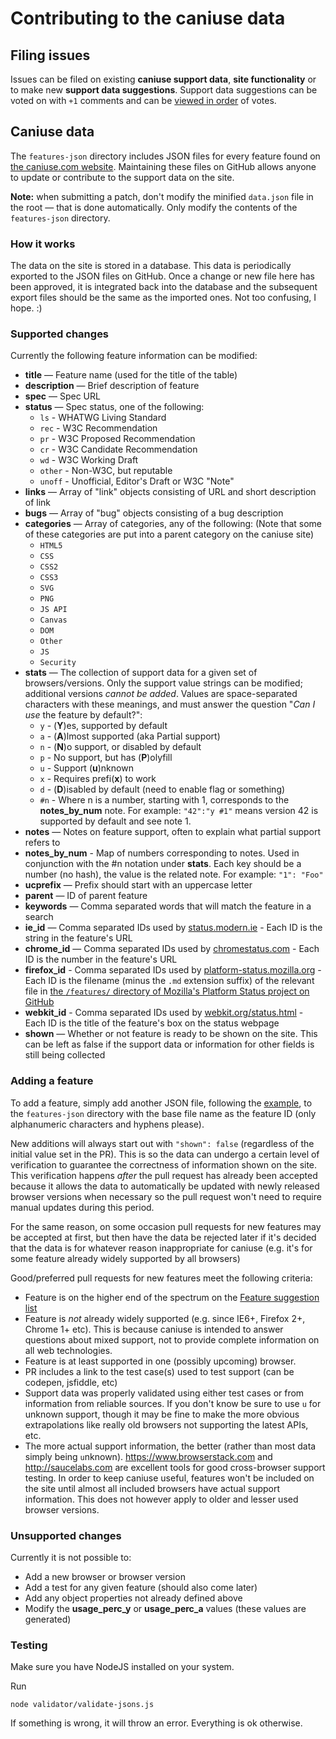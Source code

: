 # Contributing to the caniuse data

## Filing issues

Issues can be filed on existing **caniuse support data**, **site functionality** or to make new **support data suggestions**. Support data suggestions can be voted on with `+1` comments and can be [viewed in order](http://caniuse.com/issue-list) of votes.

## Caniuse data

The `features-json` directory includes JSON files for every feature found on [the caniuse.com website](http://caniuse.com/).
Maintaining these files on GitHub allows anyone to update or contribute to the support data on the site.

**Note:** when submitting a patch, don't modify the minified `data.json` file in the root — that is done automatically. Only modify the contents of the `features-json` directory.

### How it works

The data on the site is stored in a database.
This data is periodically exported to the JSON files on GitHub.
Once a change or new file here has been approved, it is integrated back into the database
and the subsequent export files should be the same as the imported ones.
Not too confusing, I hope. :)

### Supported changes

Currently the following feature information can be modified:
* **title** — Feature name (used for the title of the table)
* **description** — Brief description of feature
* **spec** — Spec URL
* **status** — Spec status, one of the following:
	* `ls` - WHATWG Living Standard
	* `rec` - W3C Recommendation
	* `pr` - W3C Proposed Recommendation
	* `cr` - W3C Candidate Recommendation
	* `wd` - W3C Working Draft
	* `other` - Non-W3C, but reputable
	* `unoff` - Unofficial, Editor's Draft or W3C "Note"
* **links** — Array of "link" objects consisting of URL and short description of link
* **bugs** — Array of "bug" objects consisting of a bug description
* **categories** — Array of categories, any of the following:	(Note that some of these categories are put into a parent category on the caniuse site)
	* `HTML5`
	* `CSS`
	* `CSS2`
	* `CSS3`
	* `SVG`
	* `PNG`
	* `JS API`
	* `Canvas`
	* `DOM`
	* `Other`
	* `JS`
	* `Security`
* **stats** — The collection of support data for a given set of browsers/versions. Only the support value strings can be modified; additional versions *cannot be added*. Values are space-separated characters with these meanings, and must answer the question "*Can I use* the feature by default?":
	* `y` - (**Y**)es, supported by default
	* `a` - (**A**)lmost supported (aka Partial support)
	* `n` - (**N**)o support, or disabled by default
	* `p` - No support, but has (**P**)olyfill
	* `u` - Support (**u**)nknown
	* `x` - Requires prefi(**x**) to work
	* `d` - (**D**)isabled by default (need to enable flag or something)
	* `#n` - Where n is a number, starting with 1, corresponds to the **notes_by_num** note.  For example: `"42":"y #1"` means version 42 is supported by default and see note 1.
* **notes** — Notes on feature support, often to explain what partial support refers to
* **notes_by_num** - Map of numbers corresponding to notes. Used in conjunction with the #n notation under **stats**. Each key should be a number (no hash), the value is the related note. For example: `"1": "Foo"`
* **ucprefix** — Prefix should start with an uppercase letter
* **parent** — ID of parent feature
* **keywords** — Comma separated words that will match the feature in a search
* **ie_id** — Comma separated IDs used by [status.modern.ie](http://status.modern.ie) - Each ID is the string in the feature's URL 
* **chrome_id** — Comma separated IDs used by [chromestatus.com](http://chromestatus.com) - Each ID is the number in the feature's URL 
* **firefox_id** - Comma separated IDs used by [platform-status.mozilla.org](https://platform-status.mozilla.org/) - Each ID is the filename (minus the `.md` extension suffix) of the relevant file in [the `/features/` directory of Mozilla's Platform Status project on GitHub](https://github.com/mozilla/platform-status/tree/master/features)
* **webkit_id** - Comma separated IDs used by [webkit.org/status.html](http://www.webkit.org/status.html) - Each ID is the title of the feature's box on the status webpage
* **shown** — Whether or not feature is ready to be shown on the site. This can be left as false if the support data or information for other fields is still being collected

### Adding a feature

To add a feature, simply add another JSON file, following the [example](/sample-data.json), to the `features-json` directory with the base file name as the feature ID (only alphanumeric characters and hyphens please). 

New additions will always start out with `"shown": false` (regardless of the initial value set in the PR). This is so the data can undergo a certain level of verification to guarantee the correctness of information shown on the site. This verification happens *after* the pull request has already been accepted because it allows the data to  automatically be updated with newly released browser versions when necessary so the pull request won't need to require manual updates during this period.

For the same reason, on some occasion pull requests for new features may be accepted at first, but then have the data be rejected later if it's decided that the data is for whatever reason inappropriate for caniuse (e.g. it's for some feature already widely supported by all browsers)

Good/preferred pull requests for new features meet the following criteria:
* Feature is on the higher end of the spectrum on the [Feature suggestion list](http://caniuse.com/issue-list/)
* Feature is *not* already widely supported (e.g. since IE6+, Firefox 2+, Chrome 1+ etc). This is because caniuse is intended to answer questions about mixed support, not to provide complete information on all web technologies. 
* Feature is at least supported in one (possibly upcoming) browser. 
* PR includes a link to the test case(s) used to test support (can be codepen, jsfiddle, etc)
* Support data was properly validated using either test cases or from information from reliable sources. If you don't know be sure to use `u` for unknown support, though it may be fine to make the more obvious extrapolations like really old browsers not supporting the latest APIs, etc.
* The more actual support information, the better (rather than most data simply being `u`nknown). https://www.browserstack.com and http://saucelabs.com are excellent tools for good cross-browser support testing. In order to keep caniuse useful, features won't be included on the site until almost all included browsers have actual support information. This does not however apply to older and lesser used browser versions.

### Unsupported changes

Currently it is not possible to:
* Add a new browser or browser version
* Add a test for any given feature (should also come later)
* Add any object properties not already defined above
* Modify the **usage\_perc\_y** or **usage\_perc\_a** values (these values are generated)

### Testing
Make sure you have NodeJS installed on your system.

Run

`node validator/validate-jsons.js`

If something is wrong, it will throw an error.
Everything is ok otherwise.
